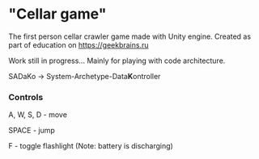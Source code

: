 # "Cellar game"
The first person cellar crawler game made with Unity engine. Created as part of education on https://geekbrains.ru

Work still in progress... Mainly for playing with code architecture.

SADaKo -> System-Archetype-Data**K**ontroller

### Controls
A, W, S, D - move

SPACE - jump

F - toggle flashlight (Note: battery is discharging)
